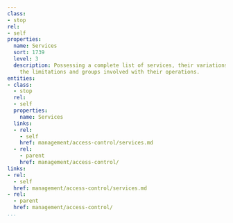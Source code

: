 ```yaml
---
class:
- stop
rel:
- self
properties:
  name: Services
  sort: 1739
  level: 3
  description: Possessing a complete list of services, their variations, and what
    the limitations and groups involved with their operations.
entities:
- class:
  - stop
  rel:
  - self
  properties:
    name: Services
  links:
  - rel:
    - self
    href: management/access-control/services.md
  - rel:
    - parent
    href: management/access-control/
links:
- rel:
  - self
  href: management/access-control/services.md
- rel:
  - parent
  href: management/access-control/
...
```

